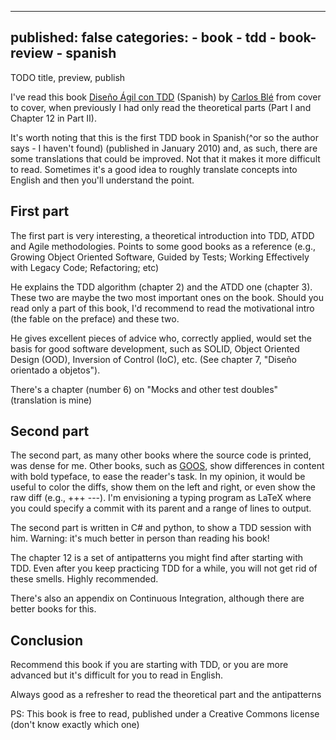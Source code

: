 ----
published: false
categories:
    - book
    - tdd
    - book-review
    - spanish
----

TODO title, preview, publish

I've read this book [Diseño Ágil con TDD](http://www.carlosble.com/libro-tdd/) (Spanish) by
[Carlos Blé](https://twitter.com/carlosble) from cover to cover,
when previously I had only read the theoretical parts (Part I and Chapter 12 in Part II).

It's worth noting that this is the first TDD book in Spanish(^or so the author says - I haven't found) (published in January 2010) and, as such, there are some translations that could be improved. Not that it makes it more difficult to read. Sometimes it's a good idea to roughly translate concepts into English and then you'll understand the point.

## First part

The first part is very interesting, a theoretical introduction into TDD, ATDD and Agile methodologies. Points to some good books as a reference (e.g., Growing Object Oriented Software, Guided by Tests; Working Effectively with Legacy Code; Refactoring; etc)

He explains the TDD algorithm (chapter 2) and the ATDD one (chapter 3). These two are maybe the two most important ones on the book. Should you read only a part of this book, I'd recommend to read the motivational intro (the fable on the preface) and these two.

He gives excellent pieces of advice who, correctly applied, would set the basis for good software development, such as SOLID, Object Oriented Design (OOD), Inversion of Control (IoC), etc. (See chapter 7, "Diseño orientado a objetos").

There's a chapter (number 6) on "Mocks and other test doubles" (translation is mine)

## Second part

The second part, as many other books where the source code is printed, was dense for me. Other books, such as [GOOS](http://www.growing-object-oriented-software.com/), show differences in content with bold typeface, to ease the reader's task.  In my opinion, it would be useful to color the diffs, show them on the left and right, or even show the raw diff (e.g., +++ ---). I'm envisioning a typing program as LaTeX where you could specify a commit with its parent and a range of lines to output.

The second part is written in C# and python, to show a TDD session with him. Warning: it's much better in person than reading his book!

The chapter 12 is a set of antipatterns you might find after starting with TDD. Even after you keep practicing TDD for a while, you will not get rid of these smells. Highly recommended.

There's also an appendix on Continuous Integration, although there are better books for this.

## Conclusion

Recommend this book if you are starting with TDD, or you are more advanced but it's difficult for you to read in English.

Always good as a refresher to read the theoretical part and the antipatterns

PS: This book is free to read, published under a Creative Commons license (don't know exactly which one)
